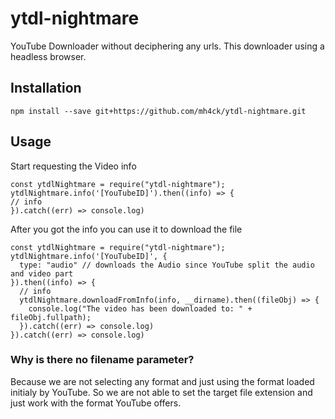 # ytdl-nightmare
YouTube Downloader without deciphering any urls. This downloader using a headless browser.

## Installation

`npm install --save git+https://github.com/mh4ck/ytdl-nightmare.git`

## Usage

Start requesting the Video info
```
const ytdlNightmare = require("ytdl-nightmare");
ytdlNightmare.info('[YouTubeID]').then((info) => {
// info
}).catch((err) => console.log)
```

After you got the info you can use it to download the file
```
const ytdlNightmare = require("ytdl-nightmare");
ytdlNightmare.info('[YouTubeID]', {
  type: "audio" // downloads the Audio since YouTube split the audio and video part
}).then((info) => {
  // info
  ytdlNightmare.downloadFromInfo(info, __dirname).then((fileObj) => {
    console.log("The video has been downloaded to: " + fileObj.fullpath);
  }).catch((err) => console.log)
}).catch((err) => console.log)
```

### Why is there no filename parameter?
Because we are not selecting any format and just using the format loaded initialy by YouTube. 
So we are not able to set the target file extension and just work with the format YouTube offers. 

